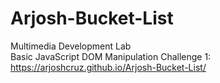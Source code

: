 # Arjosh-Bucket-List
Multimedia Development Lab <br>
Basic JavaScript DOM Manipulation Challenge 1: <br>
https://arjoshcruz.github.io/Arjosh-Bucket-List/
